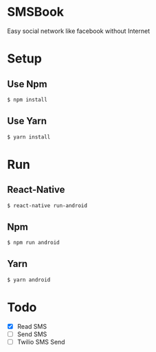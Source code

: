 # SMSBook

Easy social network like facebook without Internet

# Setup

## Use Npm
```Bash
$ npm install
```

## Use Yarn
```Bash
$ yarn install
```

# Run 

## React-Native

```bash
$ react-native run-android
```

## Npm

```bash
$ npm run android
```

## Yarn

```bash
$ yarn android
```



# Todo

- [x] Read SMS
- [ ] Send SMS
- [ ] Twilio SMS Send